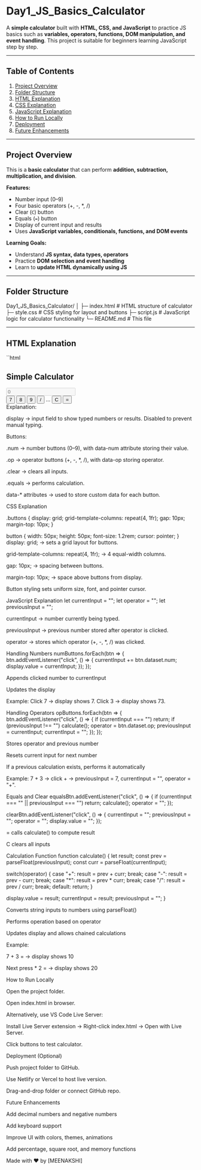 # Day1_JS_Basics_Calculator

A **simple calculator** built with **HTML, CSS, and JavaScript** to practice JS basics such as **variables, operators, functions, DOM manipulation, and event handling**. This project is suitable for beginners learning JavaScript step by step.

---

## Table of Contents
1. [Project Overview](#project-overview)
2. [Folder Structure](#folder-structure)
3. [HTML Explanation](#html-explanation)
4. [CSS Explanation](#css-explanation)
5. [JavaScript Explanation](#javascript-explanation)
6. [How to Run Locally](#how-to-run-locally)
7. [Deployment](#deployment)
8. [Future Enhancements](#future-enhancements)

---

## Project Overview

This is a **basic calculator** that can perform **addition, subtraction, multiplication, and division**.  

**Features:**  
- Number input (0–9)  
- Four basic operators (+, -, *, /)  
- Clear (`C`) button  
- Equals (`=`) button  
- Display of current input and results  
- Uses **JavaScript variables, conditionals, functions, and DOM events**  

**Learning Goals:**  
- Understand **JS syntax, data types, operators**  
- Practice **DOM selection and event handling**  
- Learn to **update HTML dynamically using JS**  

---

## Folder Structure

Day1_JS_Basics_Calculator/
│
├─ index.html # HTML structure of calculator
├─ style.css # CSS styling for layout and buttons
├─ script.js # JavaScript logic for calculator functionality
└─ README.md # This file


---

## HTML Explanation

``html
<div class="calculator">
  <h2>Simple Calculator</h2>
  <input type="text" id="display" placeholder="0" disabled>

  <div class="buttons">
    <button class="num" data-num="7">7</button>
    <button class="num" data-num="8">8</button>
    <button class="num" data-num="9">9</button>
    <button class="op" data-op="/">/</button>
    ...
    <button class="clear">C</button>
    <button class="equals">=</button>
  </div>
</div>
Explanation:

display → input field to show typed numbers or results. Disabled to prevent manual typing.

Buttons:

.num → number buttons (0–9), with data-num attribute storing their value.

.op → operator buttons (+, -, *, /), with data-op storing operator.

.clear → clears all inputs.

.equals → performs calculation.

data-* attributes → used to store custom data for each button.

CSS Explanation

.buttons {
  display: grid;
  grid-template-columns: repeat(4, 1fr);
  gap: 10px;
  margin-top: 10px;
}

button {
  width: 50px;
  height: 50px;
  font-size: 1.2rem;
  cursor: pointer;
}
display: grid; → sets a grid layout for buttons.

grid-template-columns: repeat(4, 1fr); → 4 equal-width columns.

gap: 10px; → spacing between buttons.

margin-top: 10px; → space above buttons from display.

Button styling sets uniform size, font, and pointer cursor.

JavaScript Explanation
let currentInput = "";
let operator = "";
let previousInput = "";


currentInput → number currently being typed.

previousInput → previous number stored after operator is clicked.

operator → stores which operator (+, -, *, /) was clicked.

Handling Numbers
numButtons.forEach(btn => {
  btn.addEventListener("click", () => {
    currentInput += btn.dataset.num;
    display.value = currentInput;
  });
});


Appends clicked number to currentInput

Updates the display

Example: Click 7 → display shows 7. Click 3 → display shows 73.

Handling Operators
opButtons.forEach(btn => {
  btn.addEventListener("click", () => {
    if (currentInput === "") return;
    if (previousInput !== "") calculate();
    operator = btn.dataset.op;
    previousInput = currentInput;
    currentInput = "";
  });
});


Stores operator and previous number

Resets current input for next number

If a previous calculation exists, performs it automatically

Example: 7 + 3 → click + → previousInput = 7, currentInput = "", operator = "+".

Equals and Clear
equalsBtn.addEventListener("click", () => {
  if (currentInput === "" || previousInput === "") return;
  calculate();
  operator = "";
});

clearBtn.addEventListener("click", () => {
  currentInput = "";
  previousInput = "";
  operator = "";
  display.value = "";
});


= calls calculate() to compute result

C clears all inputs

Calculation Function
function calculate() {
  let result;
  const prev = parseFloat(previousInput);
  const curr = parseFloat(currentInput);

  switch(operator) {
    case "+": result = prev + curr; break;
    case "-": result = prev - curr; break;
    case "*": result = prev * curr; break;
    case "/": result = prev / curr; break;
    default: return;
  }

  display.value = result;
  currentInput = result;
  previousInput = "";
}


Converts string inputs to numbers using parseFloat()

Performs operation based on operator

Updates display and allows chained calculations

Example:

7 + 3 = → display shows 10

Next press * 2 = → display shows 20

How to Run Locally

Open the project folder.

Open index.html in browser.

Alternatively, use VS Code Live Server:

Install Live Server extension → Right-click index.html → Open with Live Server.

Click buttons to test calculator.

Deployment (Optional)

Push project folder to GitHub.

Use Netlify or Vercel to host live version.

Drag-and-drop folder or connect GitHub repo.

Future Enhancements

Add decimal numbers and negative numbers

Add keyboard support

Improve UI with colors, themes, animations

Add percentage, square root, and memory functions

Made with ❤️ by [MEENAKSHI]

